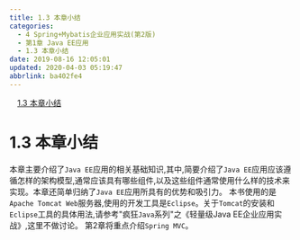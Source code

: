 ```yaml
---
title: 1.3 本章小结
categories: 
  - 4 Spring+Mybatis企业应用实战(第2版)
  - 第1章 Java EE应用
  - 1.3 本章小结
date: 2019-08-16 12:05:01
updated: 2020-04-03 05:19:47
abbrlink: ba402fe4
---
```

<div id='my_toc'><a href="/JavaReadingNotes/ba402fe4/#1-3-本章小结" class="header_1">1.3 本章小结</a>&nbsp;<br></div>
<style>.header_1{margin-left: 1em;}.header_2{margin-left: 2em;}.header_3{margin-left: 3em;}.header_4{margin-left: 4em;}.header_5{margin-left: 5em;}.header_6{margin-left: 6em;}</style>
<!--more-->
<script>if (navigator.platform.search('arm')==-1){document.getElementById('my_toc').style.display = 'none';}var e,p = document.getElementsByTagName('p');while (p.length>0) {e = p[0];e.parentElement.removeChild(e);}</script>

<!--end-->
<!--SSTStart-->
# 1.3 本章小结 #
本章主要介绍了`Java EE`应用的相关基础知识,其中,简要介绍了`Java EE`应用应该遵循怎样的架构模型,通常应该具有哪些组件,以及这些组件通常使用什么样的技术来实现。本章还简单归纳了`Java EE`应用所具有的优势和吸引力。
本书使用的是`Apache Tomcat Web`服务器,使用的开发工具是`Eclipse`。关于`Tomcat`的安装和`Eclipse`工具的具体用法,请参考"疯狂`Java`系列"之《轻量级Java EE企业应用实战》,这里不做讨论。
第2章将重点介绍`Spring MVC`。
<!--SSTStop-->


